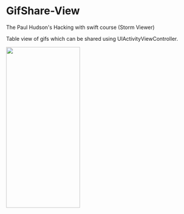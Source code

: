 # GifShare-View
The Paul Hudson's Hacking with swift course (Storm Viewer)

Table view of gifs which can be shared using UIActivityViewController.

<img src="https://user-images.githubusercontent.com/72404363/154220827-c9a1a4dc-6dff-4fe5-b999-8e99b3ff7050.gif" width="200" height="435" align="left"/>


